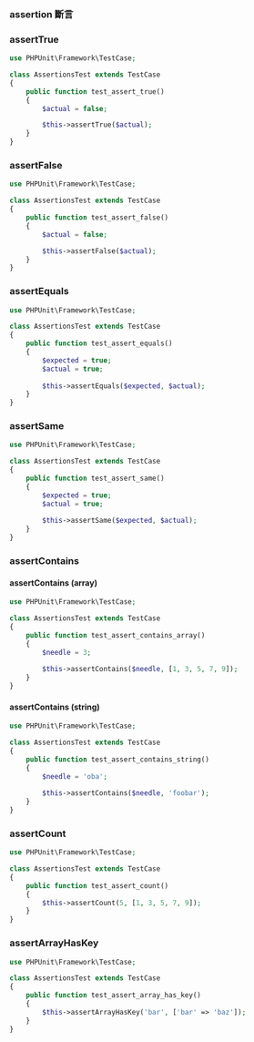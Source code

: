 ### assertion 斷言


### assertTrue

```php
use PHPUnit\Framework\TestCase;

class AssertionsTest extends TestCase 
{
    public function test_assert_true() 
    {
        $actual = false;

        $this->assertTrue($actual);
    }
}
```

### assertFalse

```php
use PHPUnit\Framework\TestCase;

class AssertionsTest extends TestCase 
{
    public function test_assert_false() 
    {
        $actual = false;

        $this->assertFalse($actual);
    }
}
```

### assertEquals

```php
use PHPUnit\Framework\TestCase;

class AssertionsTest extends TestCase 
{
    public function test_assert_equals() 
    {
        $expected = true;
        $actual = true;
        
        $this->assertEquals($expected, $actual);
    }
}
```

### assertSame

```php
use PHPUnit\Framework\TestCase;

class AssertionsTest extends TestCase 
{
    public function test_assert_same() 
    {
        $expected = true;
        $actual = true;
        
        $this->assertSame($expected, $actual);
    }
}
```

### assertContains


#### assertContains (array)

```php
use PHPUnit\Framework\TestCase;

class AssertionsTest extends TestCase 
{
    public function test_assert_contains_array() 
    {
        $needle = 3;
        
        $this->assertContains($needle, [1, 3, 5, 7, 9]);
    }
}
```

#### assertContains (string)

```php
use PHPUnit\Framework\TestCase;

class AssertionsTest extends TestCase 
{
    public function test_assert_contains_string()
    {
        $needle = 'oba';
        
        $this->assertContains($needle, 'foobar');
    }
}
```

### assertCount

```php
use PHPUnit\Framework\TestCase;

class AssertionsTest extends TestCase 
{
    public function test_assert_count() 
    {
        $this->assertCount(5, [1, 3, 5, 7, 9]);
    }
}
```

### assertArrayHasKey

```php
use PHPUnit\Framework\TestCase;

class AssertionsTest extends TestCase 
{
    public function test_assert_array_has_key() 
    {
        $this->assertArrayHasKey('bar', ['bar' => 'baz']);
    }
}
```
    
